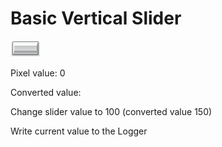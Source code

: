 Basic Vertical Slider
=====================

![](assets/thumb-bar.gif)

Pixel value: <span id="slider-value">0</span>

Converted value:

Change slider value to 100 (converted value 150)

Write current value to the Logger
